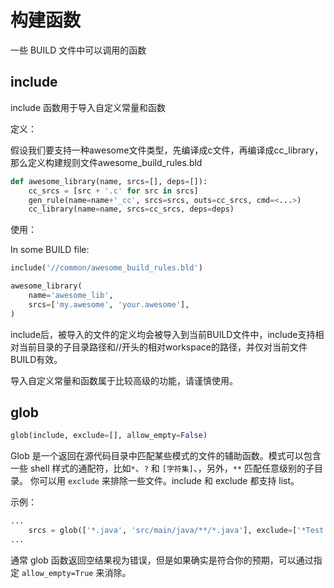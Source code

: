 # 构建函数 #

一些 BUILD 文件中可以调用的函数

## include ##

include 函数用于导入自定义常量和函数

定义：

假设我们要支持一种awesome文件类型，先编译成c文件，再编译成cc_library，那么定义构建规则文件awesome_build_rules.bld

```python
def awesome_library(name, srcs=[], deps=[]):
    cc_srcs = [src + '.c' for src in srcs]
    gen_rule(name=name+'_cc', srcs=srcs, outs=cc_srcs, cmd=<...>)
    cc_library(name=name, srcs=cc_srcs, deps=deps)
```

使用：

In some BUILD file:

```python
include('//common/awesome_build_rules.bld')

awesome_library(
    name='awesome_lib',
    srcs=['my.awesome', 'your.awesome'],
)
```

include后，被导入的文件的定义均会被导入到当前BUILD文件中，include支持相对当前目录的子目录路径和//开头的相对workspace的路径，并仅对当前文件BUILD有效。

导入自定义常量和函数属于比较高级的功能，请谨慎使用。

## glob ##

```python
glob(include, exclude=[], allow_empty=False)
```

Glob 是一个返回在源代码目录中匹配某些模式的文件的辅助函数。模式可以包含一些 shell 样式的通配符，比如`*`、`?` 和 `[字符集]`、，另外，`**` 匹配任意级别的子目录。
你可以用 `exclude` 来排除一些文件。include 和 exclude 都支持 list。

示例：

```python
...
    srcs = glob(['*.java', 'src/main/java/**/*.java'], exclude=['*Test.java'])
...
```

通常 glob 函数返回空结果视为错误，但是如果确实是符合你的预期，可以通过指定 `allow_empty=True` 来消除。

